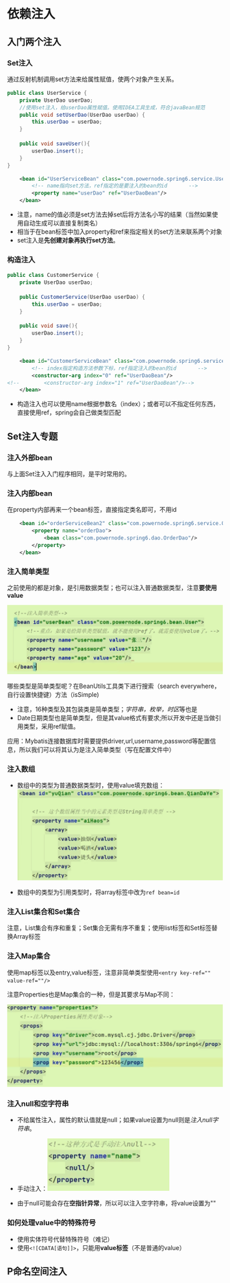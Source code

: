 # 依赖注入

## 入门两个注入

### Set注入

通过反射机制调用set方法来给属性赋值，使两个对象产生关系。

```java
public class UserService {
    private UserDao userDao;
    //使用set注入，给userDao属性赋值。使用IDEA工具生成，符合javaBean规范
    public void setUserDao(UserDao userDao) {
        this.userDao = userDao;
    }

    public void saveUser(){
        userDao.insert();
    }
}
```

```xml
    <bean id="UserServiceBean" class="com.powernode.spring6.service.UserService">
        <!-- name指向set方法，ref指定的是要注入的bean的id       -->
        <property name="userDao" ref="UserDaoBean"/>
    </bean>
```

- 注意，name的值必须是set方法去掉set后将方法名小写的结果（当然如果使用自动生成可以直接复制类名）
- 相当于在bean标签中加入property和ref来指定相关的set方法来联系两个对象
- set注入是**先创建对象再执行set方法**。

### 构造注入

```java
public class CustomerService {
    private UserDao userDao;

    public CustomerService(UserDao userDao) {
        this.userDao = userDao;
    }

    public void save(){
        userDao.insert();
    }
}
```

```xml
    <bean id="CustomerServiceBean" class="com.powernode.spring6.service.CustomerService">
        <!-- index指定构造方法参数下标，ref指定注入的bean的id       -->
        <constructor-arg index="0" ref="UserDaoBean"/>
<!--        <constructor-arg index="1" ref="UserDaoBean"/>-->
    </bean>
```

- 构造注入也可以使用name根据参数名（index）；或者可以不指定任何东西，直接使用ref，spring会自己做类型匹配

## Set注入专题

### 注入外部bean

与上面Set注入入门程序相同，是平时常用的。

### 注入内部bean

在property内部再来一个bean标签，直接指定类名即可，不用id

```xml
    <bean id="orderServiceBean2" class="com.powernode.spring6.service.OrderService">
        <property name="orderDao">
            <bean class="com.powernode.spring6.dao.OrderDao"/>
        </property>
    </bean>
```

### 注入简单类型

之前使用的都是对象，是引用数据类型；也可以注入普通数据类型，注意**要使用value**

<img src="../Pic/image-20240306153340258.png" alt="image-20240306153340258" style="zoom:50%;" />

哪些类型是简单类型呢？在BeanUtils工具类下进行搜索（search everywhere，自行设置快捷键）方法（isSimple)

- 注意，16种类型及其包装类是简单类型；*字符串，枚举，时区*等也是
- Date日期类型也是简单类型，但是其value格式有要求;所以开发中还是当做引用类型，采用ref赋值。

应用：Mybatis连接数据库时需要提供driver,url,username,password等配置信息，所以我们可以将其认为是注入简单类型（写在配置文件中）

### 注入数组

- 数组中的类型为普通数据类型时，使用value填充数组：<img src="../Pic/image-20240306164229087.png" alt="image-20240306164229087" style="zoom:50%;" />

- 数组中的类型为引用类型时，将array标签中改为`ref bean=id`

### 注入List集合和Set集合

注意，List集合有序和重复；Set集合无需有序不重复；使用list标签和Set标签替换Array标签

### 注入Map集合

使用map标签以及entry,value标签，注意非简单类型使用`<entry key-ref="" value-ref=""/>`

注意Properties也是Map集合的一种，但是其要求与Map不同：

<img src="../Pic/image-20240306172257905.png" alt="image-20240306172257905" style="zoom:50%;" />

### 注入null和空字符串

- 不给属性注入，属性的默认值就是null；如果value设置为null则是*注入null字符串*。
- 手动注入：<img src="../Pic/image-20240306172738182.png" alt="image-20240306172738182" style="zoom:50%;" />

- 由于null可能会存在**空指针异常**，所以可以注入空字符串，将value设置为""

### 如何处理value中的特殊符号

- 使用实体符号代替特殊符号（难记）
- 使用`<![CDATA[语句]]>`，只能用**value标签**（不是普通的value）

## P命名空间注入